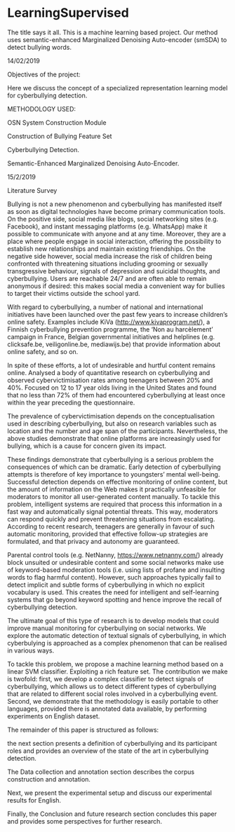 # LearningSupervised
The title says it all. This is a machine learning based project. Our method uses semantic-enhanced Marginalized Denoising Auto-encoder (smSDA)  to detect bullying words.

14/02/2019

Objectives of the project:

Here we discuss the concept of a specialized representation learning
model for cyberbullying detection.

METHODOLOGY USED:

OSN System Construction Module

Construction of Bullying Feature Set

Cyberbullying Detection.

Semantic-Enhanced Marginalized Denoising Auto-Encoder.

15/2/2019

Literature Survey

Bullying is not a new phenomenon and cyberbullying has manifested itself as soon as digital technologies have become primary communication tools. On the positive side, social media like blogs, social networking sites (e.g. Facebook), and instant messaging platforms (e.g. WhatsApp) make it possible to communicate with anyone and at any time. Moreover, they are a place where people engage in social interaction, offering the possibility to establish new relationships and maintain existing friendships. On the negative side however, social media increase the risk of children being confronted with threatening situations including grooming or sexually transgressive behaviour, signals of depression and suicidal thoughts, and cyberbullying. Users are reachable 24/7 and are often able to remain anonymous if desired: this makes social media a convenient way for bullies to target their victims outside the school yard.

With regard to cyberbullying, a number of national and international initiatives have been launched over the past few years to increase children’s online safety. Examples include KiVa (http://www.kivaprogram.net/), a Finnish cyberbullying prevention programme, the ‘Non au harcèlement’ campaign in France, Belgian governmental initiatives and helplines (e.g. clicksafe.be, veiligonline.be, mediawijs.be) that provide information about online safety, and so on.

In spite of these efforts, a lot of undesirable and hurtful content remains online. Analysed a body of quantitative research on cyberbullying and observed cybervictimisation rates among teenagers between 20% and 40%. Focused on 12 to 17 year olds living in the United States and found that no less than 72% of them had encountered cyberbullying at least once within the year preceding the questionnaire.

The prevalence of cybervictimisation depends on the conceptualisation used in describing cyberbullying, but also on research variables such as location and the number and age span of the participants. Nevertheless, the above studies demonstrate that online platforms are increasingly used for bullying, which is a cause for concern given its impact. 

These findings demonstrate that cyberbullying is a serious problem the consequences of which can be dramatic. Early detection of cyberbullying attempts is therefore of key importance to youngsters’ mental well-being. Successful detection depends on effective monitoring of online content, but the amount of information on the Web makes it practically unfeasible for moderators to monitor all user-generated content manually. To tackle this problem, intelligent systems are required that process this information in a fast way and automatically signal potential threats. This way, moderators can respond quickly and prevent threatening situations from escalating. According to recent research, teenagers are generally in favour of such automatic monitoring, provided that effective follow-up strategies are formulated, and that privacy and autonomy are guaranteed.

Parental control tools (e.g. NetNanny, https://www.netnanny.com/) already block unsuited or undesirable content and some social networks make use of keyword-based moderation tools (i.e. using lists of profane and insulting words to flag harmful content). However, such approaches typically fail to detect implicit and subtle forms of cyberbullying in which no explicit vocabulary is used. This creates the need for intelligent and self-learning systems that go beyond keyword spotting and hence improve the recall of cyberbullying detection.

The ultimate goal of this type of research is to develop models that could improve manual monitoring for cyberbullying on social networks. We explore the automatic detection of textual signals of cyberbullying, in which cyberbulying is approached as a complex phenomenon that can be realised in various ways.

To tackle this problem, we propose a machine learning method based on a linear SVM classifier. Exploiting a rich feature set. The contribution we make is twofold: first, we develop a complex classifier to detect signals of cyberbullying, which allows us to detect different types of cyberbullying that are related to different social roles involved in a cyberbullying event. Second, we demonstrate that the methodology is easily portable to other languages, provided there is annotated data available, by performing experiments on English dataset.

The remainder of this paper is structured as follows:

the next section presents a definition of cyberbullying and its participant roles and provides an overview of the state of the art in cyberbullying detection. 

The Data collection and annotation section describes the corpus construction and annotation. 

Next, we present the experimental setup and discuss our experimental results for English. 

Finally, the Conclusion and future research section concludes this paper and provides some perspectives for further research.


